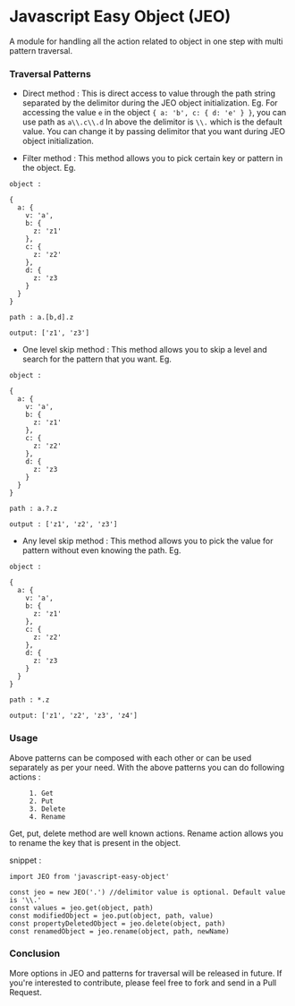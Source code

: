 # Javascript Easy Object (JEO)
A module for handling all the action related to object in one step with multi pattern traversal.

### Traversal Patterns
* Direct method :
This is direct access to value through the path string separated by the delimitor during the JEO object initialization.
Eg. For accessing the value `e` in the object `{ a: 'b', c: { d: 'e' } }`, you can use path as `a\\.c\\.d`
In above the delimitor is `\\.` which is the default value. You can change it by passing delimitor that you want during JEO object initialization.

* Filter method :
This method allows you to pick certain key or pattern in the object.
Eg.
```
object :

{
  a: {
    v: 'a',
    b: {
      z: 'z1'
    },
    c: {
      z: 'z2'
    },
    d: {
      z: 'z3
    }
  }
}

path : a.[b,d].z

output: ['z1', 'z3']

```

* One level skip method :
This method allows you to skip a level and search for the pattern that you want.
Eg.
```
object :

{
  a: {
    v: 'a',
    b: {
      z: 'z1'
    },
    c: {
      z: 'z2'
    },
    d: {
      z: 'z3
    }
  }
}

path : a.?.z

output : ['z1', 'z2', 'z3']

```

* Any level skip method :
This method allows you to pick the value for pattern without even knowing the path.
Eg.
```
object :

{
  a: {
    v: 'a',
    b: {
      z: 'z1'
    },
    c: {
      z: 'z2'
    },
    d: {
      z: 'z3
    }
  }
}

path : *.z

output: ['z1', 'z2', 'z3', 'z4']

```
### Usage
Above patterns can be composed with each other or can be used separately as per your need. With the above patterns you can do following actions :
```
     1. Get
     2. Put
     3. Delete
     4. Rename
```
Get, put, delete method are well known actions. Rename action allows you to rename the key that is present in the object.

snippet :
```
import JEO from 'javascript-easy-object'

const jeo = new JEO('.') //delimitor value is optional. Default value is '\\.'
const values = jeo.get(object, path)
const modifiedObject = jeo.put(object, path, value)
const propertyDeletedObject = jeo.delete(object, path)
const renamedObject = jeo.rename(object, path, newName)
```

### Conclusion
More options in JEO and patterns for traversal will be released in future. If you're interested to contribute, please feel free to fork and send in a Pull Request.
